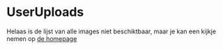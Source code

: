 # UserUploads
Helaas is de lijst van alle images niet beschiktbaar, 
maar je kan een kijkje nemen op [de homepage](/)
